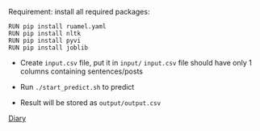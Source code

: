 Requirement: install all required packages:
```
RUN pip install ruamel.yaml
RUN pip install nltk
RUN pip install pyvi
RUN pip install joblib
```
- Create `input.csv` file, put it in `input/`
`input.csv` file should have only 1 columns containing sentences/posts

- Run `./start_predict.sh` to predict

- Result will be stored as `output/output.csv`

[Diary](https://github.com/ductri/Entropy-2018/blob/master/diary.txt)

